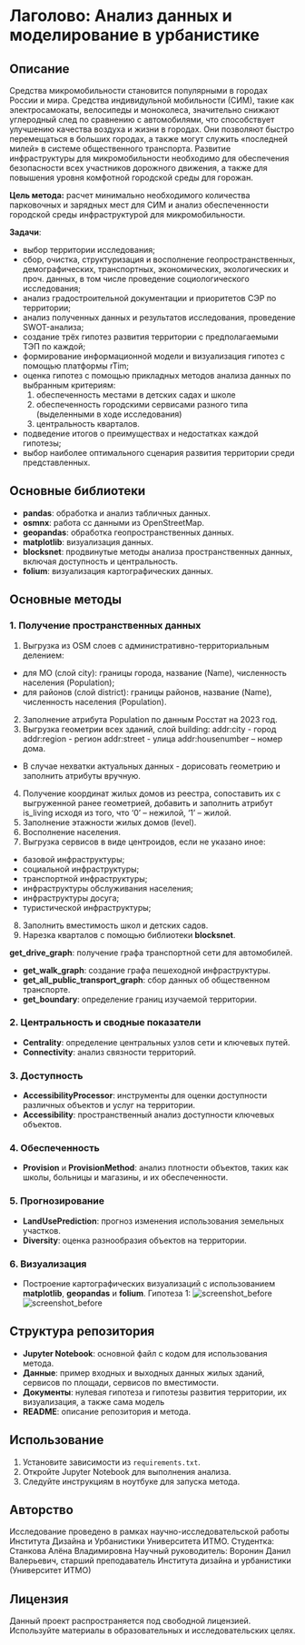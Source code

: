# Лаголово: Анализ данных и моделирование в урбанистике


## Описание
Средства микромобильности становится популярными в городах России и мира. Средства индивидульной мобильности (СИМ), такие как электросамокаты, велосипеды и моноколеса, значительно снижают углеродный след по сравнению с автомобилями, что способствует улучшению качества воздуха и жизни в городах. Они позволяют быстро перемещаться в больших городах, а также могут служить «последней милей» в системе общественного транспорта. Развитие инфраструктуры для микромобильности необходимо для обеспечения безопасности всех участников дорожного движения, а также для повышения уровня комфотной городской среды для горожан.

**Цель метода:** расчет минимально необходимого количества парковочных и зарядных мест для СИМ и анализ обеспеченности городской среды инфраструктурой для микромобильности.

**Задачи**:
- выбор территории исследования;
- сбор, очистка, структуризация и восполнение геопространственных, демографических, транспортных, экономических, экологических и проч. данных, в том числе проведение социологического исследования;
- анализ градостроительной документации и приоритетов СЭР по территории;
- анализ полученных данных и результатов исследования, проведение SWOT-анализа;
- создание трёх гипотез развития территории с предполагаемыми ТЭП по каждой;
- формирование информационной модели и визуализация гипотез с помощью платформы rTim;
- оценка гипотез с помощью прикладных методов анализа данных по выбранным критериям:
  1) обеспеченность местами в детских садах и школе
  2) обеспеченность городскими сервисами разного типа (выделенными в ходе исследования)
  3) центральность кварталов.
- подведение итогов о преимуществах и недостатках каждой гипотезы;
- выбор наиболее оптимального сценария развития территории среди представленных.

## Основные библиотеки
- **pandas**: обработка и анализ табличных данных.
- **osmnx**: работа сс данными из OpenStreetMap.
- **geopandas**: обработка геопространственных данных.
- **matplotlib**: визуализация данных.
- **blocksnet**: продвинутые методы анализа пространственных данных, включая доступность и центральность.
- **folium**: визуализация картографических данных.


## Основные методы

### 1. Получение пространственных данных
1. Выгрузка из OSM слоев с административно-территориальным делением:
- для МО (слой city): границы города, название (Name), численность населения (Population);
- для районов (слой district): границы районов, название (Name), численность населения (Population).
2. Заполнение атрибута Population по данным Росстат на 2023 год.
3. Выгрузка геометрии всех зданий, слой building:
  addr:city - город
  addr:region - регион
  addr:street - улица
  addr:housenumber – номер дома.
  * В случае нехватки актуальных данных - дорисовать геометрию и заполнить атрибуты вручную.
4. Получение координат жилых домов из реестра, сопоставить их с выгруженной ранее геометрией, добавить и заполнить атрибут is_living исходя из того, что
‘0’ – нежилой, ‘1’ – жилой.
5. Заполнение этажности жилых домов (level).
6. Восполнение населения.
7. Выгрузка сервисов в виде центроидов, если не указано иное:
- базовой инфраструктуры;
- социальной инфраструктуры;
- транспортной инфраструктуры;
- инфраструктуры обслуживания населения;
- инфраструктуры досуга;
- туристической инфраструктуры;
8. Заполнить вместимость школ и детских садов.
9. Нарезка кварталов с помощью библиотеки **blocksnet**.

**get_drive_graph**: получение графа транспортной сети для автомобилей.
- **get_walk_graph**: создание графа пешеходной инфраструктуры.
- **get_all_public_transport_graph**: сбор данных об общественном транспорте.
- **get_boundary**: определение границ изучаемой территории.

### 2. Центральность и сводные показатели
- **Centrality**: определение центральных узлов сети и ключевых путей.
- **Connectivity**: анализ связности территорий.

### 3. Доступность
- **AccessibilityProcessor**: инструменты для оценки доступности различных объектов и услуг на территории.
- **Accessibility**: пространственный анализ доступности ключевых объектов.

### 4. Обеспеченность
- **Provision** и **ProvisionMethod**: анализ плотности объектов, таких как школы, больницы и магазины, и их обеспеченности.

### 5. Прогнозирование
- **LandUsePrediction**: прогноз изменения использования земельных участков.
- **Diversity**: оценка разнообразия объектов на территории.

### 6. Визуализация
- Построение картографических визуализаций с использованием **matplotlib**, **geopandas** и **folium**.
Гипотеза 1:
![screenshot_before](docs/hyp1/1.1.png)
![screenshot_before](docs/hyp1/2.1.png)

## Структура репозитория
- **Jupyter Notebook**: основной файл с кодом для использования метода.
- **Данные**: пример входных и выходных данных жилых зданий, сервисов по площади, сервисов по вместимости.
- **Документы**: нулевая гипотеза и гипотезы развития территории, их визуализация, а также сама модель
- **README**: описание репозитория и метода.

## Использование
1. Установите зависимости из `requirements.txt`.
2. Откройте Jupyter Notebook для выполнения анализа.
3. Следуйте инструкциям в ноутбуке для запуска метода.

## Авторство
Исследование проведено в рамках научно-исследовательской работы Института Дизайна и Урбанистики Университета ИТМО.
Студентка: Станкова Алёна Владимировна
Научный руководитель: Воронин Данил Валерьевич, старший преподаватель Института дизайна 
и урбанистики (Университет ИТМО)

## Лицензия
Данный проект распространяется под свободной лицензией. Используйте материалы в образовательных и исследовательских целях.
